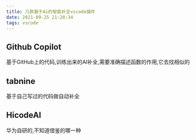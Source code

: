 ```yaml
---
title: 几款基于Ai的智能补全vscode插件
date: 2021-09-25 21:28:34
tags: vscode
---
```

## Github Copilot
基于GitHub上的代码,训练出来的AI补全,需要准确描述函数的作用,它去找相似的

## tabnine
基于自己写过的代码做自动补全

## HicodeAI 
华为自研的,不知道借鉴的哪一种